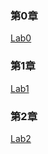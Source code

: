 ### 第0章
[Lab0](./Lab0/demo.html)
### 第1章
[Lab1](./Lab1/lab1index.html)
### 第2章
[Lab2](./Lab2/lab2index.html)
